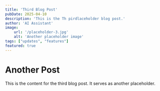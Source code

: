 ```yaml
---
title: 'Third Blog Post'
pubDate: 2025-04-10
description: 'This is the Th pirdlaceholder blog post.'
author: 'AI Assistant'
image:
    url: '/placeholder-3.jpg'
    alt: 'Another placeholder image'
tags: ["updates", "features"]
featured: true
---
```


# Another Post

This is the content for the third blog post. It serves as another placeholder.